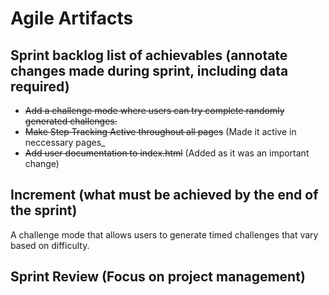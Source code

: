 # Agile Artifacts
## Sprint backlog list of achievables (annotate changes made during sprint, including data required)
- ~~Add a challenge mode where users can try complete randomly generated challenges.~~
- ~~Make Step Tracking Active throughout all pages~~ (Made it active in neccessary pages_
- ~~Add user documentation to index.html~~ (Added as it was an important change)
## Increment (what must be achieved by the end of the sprint)
A challenge mode that allows users to generate timed challenges that vary based on difficulty.
## Sprint Review (Focus on project management)

